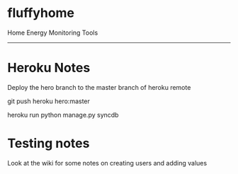 fluffyhome
==========

Home Energy Monitoring Tools 




-----------
# Heroku Notes 

Deploy the hero branch to the master branch of heroku remote 

git push heroku hero:master 

heroku run python manage.py syncdb



# Testing notes 

Look at the wiki for some notes on creating users and adding values




